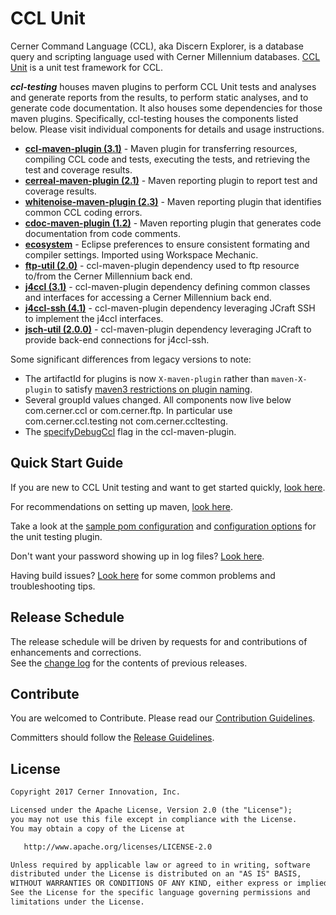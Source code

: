 # CCL Unit
Cerner Command Language (CCL), aka Discern Explorer, is a database query and scripting language used with Cerner Millennium databases. [CCL Unit][ccl_unit] 
is a unit test framework for CCL.

***ccl-testing*** houses maven plugins to perform CCL Unit tests and analyses and generate reports from the results, to perform static analyses,
and to generate code documentation. It also houses some dependencies for those maven plugins. Specifically, ccl-testing houses the components listed below. 
Please visit individual components for details and usage instructions. 

* [**ccl-maven-plugin (3.1)**](ccl-maven-plugin/README.md) - Maven plugin for transferring resources, compiling CCL code and tests, executing the
tests, and retrieving the test and coverage results.
* [**cerreal-maven-plugin (2.1)**](cerreal-maven-plugin/README.md) - Maven reporting plugin to report test and coverage results.
* [**whitenoise-maven-plugin (2.3)**](whitenoise/whitenoise-maven-plugin/README.md) - Maven reporting plugin that identifies common CCL coding errors.
* [**cdoc-maven-plugin (1.2)**](cdoc/cdoc-maven-plugin/README.md) - Maven reporting plugin that generates code documentation from code comments.
* [**ecosystem**](ecosystem/README.md) - Eclipse preferences to ensure consistent formating and compiler settings. Imported using Workspace Mechanic.
* [**ftp-util (2.0)**](ftp-util/README.md) - ccl-maven-plugin dependency used to ftp resource to/from the Cerner Millennium back end.
* [**j4ccl (3.1)**](j4ccl/README.md) - ccl-maven-plugin dependency defining common classes and interfaces for accessing a Cerner Millennium back end.
* [**j4ccl-ssh (4.1)**](j4ccl-ssh/README.md) - ccl-maven-plugin dependency leveraging JCraft SSH to implement the j4ccl interfaces.
* [**jsch-util (2.0.0)**](jsch-util/README.md) - ccl-maven-plugin dependency leveraging JCraft to provide back-end connections for j4ccl-ssh.


Some significant differences from legacy versions to note:
* The artifactId for plugins is now `X-maven-plugin` rather than `maven-X-plugin` to satisfy [maven3 restrictions on plugin naming][plugin-naming].
* Several groupId values changed. All components now live below com.cerner.ccl or com.cerner.ftp. In particular use com.cerner.ccl.testing not com.cerner.ccltesting.
* The [specifyDebugCcl](ccl-maven-plugin/doc/CONFIGURATIONOPTIONS.md#specifyDebugCcl) flag in the ccl-maven-plugin.

## Quick Start Guide
If you are new to CCL Unit testing and want to get started quickly, [look here][cclunit_quickstart].

For recommendations on setting up maven, [look here](doc/CONFIGUREMAVEN.md). 

Take a look at the [sample pom configuration](ccl-maven-plugin/README.md) and 
[configuration options](ccl-maven-plugin/doc/CONFIGURATIONOPTIONS.md) for the unit testing plugin.

Don't want your password showing up in log files? [Look here](ccl-maven-plugin/doc/PASSWORDLOGGING.md).

Having build issues? [Look here](ccl-maven-plugin/doc/BUILDISSUES.md) for some common problems and troubleshooting tips.

## Release Schedule

The release schedule will be driven by requests for and contributions of enhancements and corrections.  
See the [change log](CHANGELOG.md) for the contents of previous releases.

## Contribute

You are welcomed to Contribute. Please read our [Contribution Guidelines][contibution_guidelines].



Committers should follow the [Release Guidelines][release_guidelines].


## License

```markdown
Copyright 2017 Cerner Innovation, Inc.

Licensed under the Apache License, Version 2.0 (the "License");
you may not use this file except in compliance with the License.
You may obtain a copy of the License at

   http://www.apache.org/licenses/LICENSE-2.0

Unless required by applicable law or agreed to in writing, software
distributed under the License is distributed on an "AS IS" BASIS,
WITHOUT WARRANTIES OR CONDITIONS OF ANY KIND, either express or implied.
See the License for the specific language governing permissions and
limitations under the License.
```


[contibution_guidelines]: CONTRIBUTING.md#contributing
[release_guidelines]: RELEASING.md#releasing-ccl-testing
[ccl_unit]: https://github.com/cerner/cclunit-framework
[cclunit_quickstart]: https://github.com/cerner/cclunit-framework/blob/master/cclunit-framework-source/doc/QUICKSTART.md
[plugin-naming]:https://maven.apache.org/guides/introduction/introduction-to-plugin-prefix-mapping.html

